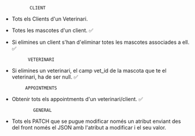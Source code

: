              CLIENT
- Tots els Clients d'un Veterinari.
- Totes les mascotes d'un client. ✅
- Si elimines un client s'han d'eliminar totes les mascotes associades a ell. ✅
  
            VETERINARI
- Si elimines un veterinari, el camp vet_id de la mascota que te el veterinari, ha de ser null. ✅
  
           APPOINTMENTS
- Obtenir tots els appointments d'un veterinari/client. ✅

              GENERAL
- Tots els PATCH que se pugue modificar només un atribut enviant des del front només el JSON amb l'atribut a modificar i el seu valor.
